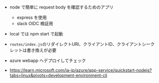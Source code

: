 
- node で簡単に request body を確認するためのアプリ
  - express を使用
  - slack OIDC 検証用

- local では npm start で起動
- `routes/index.js`のリダイレクトURI、クライアントID、クライアントシークレットは書き換えが必要

- azure webapp へデプロイしてチェック
- https://learn.microsoft.com/ja-jp/azure/app-service/quickstart-nodejs?tabs=linux&pivots=development-environment-cli
